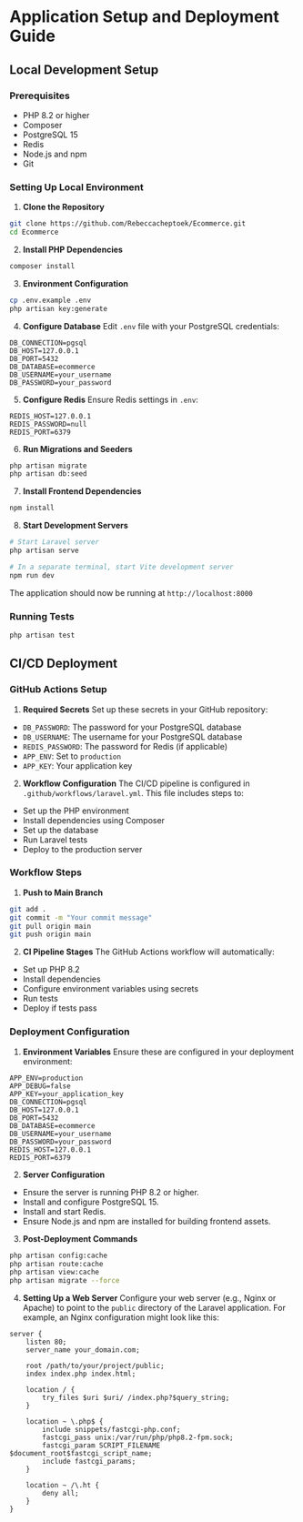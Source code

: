 # Application Setup and Deployment Guide

## Local Development Setup

### Prerequisites
- PHP 8.2 or higher
- Composer
- PostgreSQL 15
- Redis
- Node.js and npm
- Git

### Setting Up Local Environment

1. **Clone the Repository**
```bash
git clone https://github.com/Rebeccacheptoek/Ecommerce.git
cd Ecommerce
```

2. **Install PHP Dependencies**
```bash
composer install
```

3. **Environment Configuration**
```bash
cp .env.example .env
php artisan key:generate
```

4. **Configure Database**
Edit `.env` file with your PostgreSQL credentials:
```
DB_CONNECTION=pgsql
DB_HOST=127.0.0.1
DB_PORT=5432
DB_DATABASE=ecommerce
DB_USERNAME=your_username
DB_PASSWORD=your_password
```

5. **Configure Redis**
Ensure Redis settings in `.env`:
```
REDIS_HOST=127.0.0.1
REDIS_PASSWORD=null
REDIS_PORT=6379
```

6. **Run Migrations and Seeders**
```bash
php artisan migrate
php artisan db:seed
```

7. **Install Frontend Dependencies**
```bash
npm install
```

8. **Start Development Servers**
```bash
# Start Laravel server
php artisan serve

# In a separate terminal, start Vite development server
npm run dev
```

The application should now be running at `http://localhost:8000`

### Running Tests
```bash
php artisan test
```

## CI/CD Deployment

### GitHub Actions Setup

1. **Required Secrets**
Set up these secrets in your GitHub repository:
- `DB_PASSWORD`: The password for your PostgreSQL database
- `DB_USERNAME`: The username for your PostgreSQL database
- `REDIS_PASSWORD`: The password for Redis (if applicable)
- `APP_ENV`: Set to `production`
- `APP_KEY`: Your application key

2. **Workflow Configuration**
The CI/CD pipeline is configured in `.github/workflows/laravel.yml`. This file includes steps to:
- Set up the PHP environment
- Install dependencies using Composer
- Set up the database
- Run Laravel tests
- Deploy to the production server

### Workflow Steps

1. **Push to Main Branch**
```bash
git add .
git commit -m "Your commit message"
git pull origin main
git push origin main
```

2. **CI Pipeline Stages**
The GitHub Actions workflow will automatically:
- Set up PHP 8.2
- Install dependencies
- Configure environment variables using secrets
- Run tests
- Deploy if tests pass

### Deployment Configuration

1. **Environment Variables**
Ensure these are configured in your deployment environment:
```
APP_ENV=production
APP_DEBUG=false
APP_KEY=your_application_key
DB_CONNECTION=pgsql
DB_HOST=127.0.0.1
DB_PORT=5432
DB_DATABASE=ecommerce
DB_USERNAME=your_username
DB_PASSWORD=your_password
REDIS_HOST=127.0.0.1
REDIS_PORT=6379
```

2. **Server Configuration**
- Ensure the server is running PHP 8.2 or higher.
- Install and configure PostgreSQL 15.
- Install and start Redis.
- Ensure Node.js and npm are installed for building frontend assets.

3. **Post-Deployment Commands**
```bash
php artisan config:cache
php artisan route:cache
php artisan view:cache
php artisan migrate --force
```

4. **Setting Up a Web Server**
Configure your web server (e.g., Nginx or Apache) to point to the `public` directory of the Laravel application. For example, an Nginx configuration might look like this:
```nginx
server {
    listen 80;
    server_name your_domain.com;

    root /path/to/your/project/public;
    index index.php index.html;

    location / {
        try_files $uri $uri/ /index.php?$query_string;
    }

    location ~ \.php$ {
        include snippets/fastcgi-php.conf;
        fastcgi_pass unix:/var/run/php/php8.2-fpm.sock;
        fastcgi_param SCRIPT_FILENAME $document_root$fastcgi_script_name;
        include fastcgi_params;
    }

    location ~ /\.ht {
        deny all;
    }
}
```